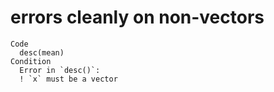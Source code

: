 # errors cleanly on non-vectors

    Code
      desc(mean)
    Condition
      Error in `desc()`:
      ! `x` must be a vector

